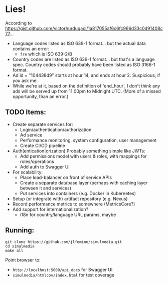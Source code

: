 # Lies!
According to https://gist.github.com/victorhurdugaci/1a817055af6c6fc966d33c0d91408c77...
 
* Language codes listed as ISO 639-1 format... but the actual data contains an error:
  * `fre` which is ISO 639-2/B
* Country codes are listed as ISO 639-1 format... but that's a language spec. Country codes should probably have been listed as ISO 3166-1 format.
* Ad id = "104438d9" starts at hour 14, and ends at hour 2. Suspicious, if you ask me.
* While we're at it, based on the definition of 'end_hour', I don't think any ads will be served up from 11:00pm to Midnight UTC. (More of a missed opportunity, than an error.)


## TODO Items:
* Create separate services for:
  * Login/authentication/authorization
  * Ad service
  * Performance monitoring, system configuration, user management
  * Create CI/CD pipeline
* Auth(entication|orization) Probably something simple like JWTs:
  * Add permissions model with users & roles, with mappings for roles/operations
  * Add auth to Swagger UI
* For scalability:
  * Place load-balancer on front of service APIs
  * Create a separate database layer (perhaps with caching layer between it and services)
  * Put services into containers (e.g. Docker in Kubernetes)
* Setup (or integrate with) artifact repository (e.g. Nexus)
* Record performance metrics to somewhere (MetricsCore?)
* Add support for internationalization?
  * i18n for country/language URL params, maybe

## Running:
```
git clone https://github.com/jlfemino/simulmedia.git
cd simulmedia
make all
```
Point browser to:
* `http://localhost:5000/api_docs` for Swagger UI
* `simulmedia/htmlcov/index.html` for test coverage
